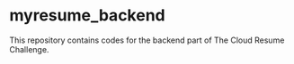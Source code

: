 # myresume_backend
This repository contains codes for the backend part of The Cloud Resume Challenge.